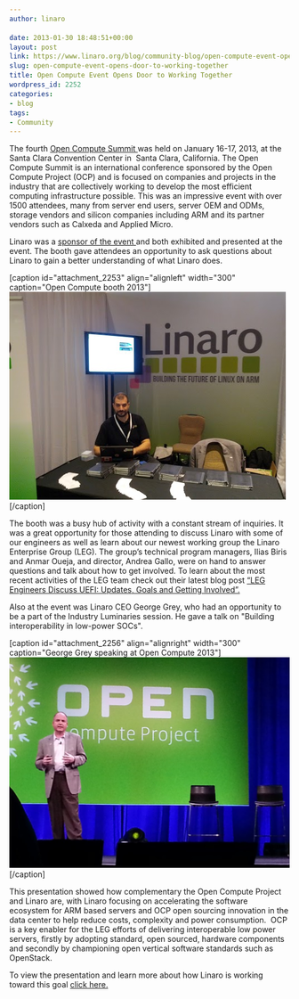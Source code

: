 ```yaml
---
author: linaro

date: 2013-01-30 18:48:51+00:00
layout: post
link: https://www.linaro.org/blog/community-blog/open-compute-event-opens-door-to-working-together/
slug: open-compute-event-opens-door-to-working-together
title: Open Compute Event Opens Door to Working Together
wordpress_id: 2252
categories:
- blog
tags:
- Community
---
```


The fourth [Open Compute Summit ](http://www.opencompute.org/summit-2013/)was held on January 16-17, 2013, at the Santa Clara Convention Center in  Santa Clara, California. The Open Compute Summit is an international conference sponsored by the Open Compute Project (OCP) and is focused on companies and projects in the industry that are collectively working to develop the most efficient computing infrastructure possible. This was an impressive event with over 1500 attendees, many from server end users, server OEM and ODMs, storage vendors and silicon companies including ARM and its partner vendors such as Calxeda and Applied Micro.

Linaro was a [sponsor of the event ](http://www.opencompute.org/ocp-2013-summit-sponsors/#np)and both exhibited and presented at the event. The booth gave attendees an opportunity to ask questions about Linaro to gain a better understanding of what Linaro does.

[caption id="attachment_2253" align="alignleft" width="300" caption="Open Compute booth 2013"][![Open Compute booth 2013](/assets/blog/Open-Compute-booth-2013.jpg)](/assets/blog/Open-Compute-booth-2013.jpg)[/caption]

The booth was a busy hub of activity with a constant stream of inquiries. It was a great opportunity for those attending to discuss Linaro with some of our engineers as well as learn about our newest working group the Linaro Enterprise Group (LEG). The group’s technical program managers, Ilias Biris and Anmar Oueja, and director, Andrea Gallo, were on hand to answer questions and talk about how to get involved. To learn about the most recent activities of the LEG team check out their latest blog post [“LEG Engineers Discuss UEFI: Updates, Goals and Getting Involved”.](http://www.linaro.org/2012/12/21/leg-engineers-discuss-uefi-updates-goals-and-getting-involved/)

Also at the event was Linaro CEO George Grey, who had an opportunity to be a part of the Industry Luminaries session. He gave a talk on "Building interoperability in low-power SOCs".

[caption id="attachment_2256" align="alignright" width="300" caption="George Grey speaking at Open Compute 2013"][![George Grey speaking at Open Compute 2013](/assets/blog/George-Grey-speaking-at-Open-Compute-2013.jpg)](/assets/blog/George-Grey-speaking-at-Open-Compute-2013.jpg)[/caption]

This presentation showed how complementary the Open Compute Project and Linaro are, with Linaro focusing on accelerating the software ecosystem for ARM based servers and OCP open sourcing innovation in the data center to help reduce costs, complexity and power consumption.  OCP is a key enabler for the LEG efforts of delivering interoperable low power servers, firstly by adopting standard, open sourced, hardware components and secondly by championing open vertical software standards such as OpenStack.

To view the presentation and learn more about how Linaro is working toward this goal [click here.](http://www.linaro.org/linux-on-arm/presentations/)
